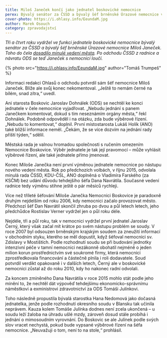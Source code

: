 ```yaml
---
title: Miloš Janeček končí jako jednatel boskovické nemocnice
perex: Bývalý senátor za ČSSD a bývalý šéf brněnské Úrazové nemocnice vydržel ve funkci jednatele boskovické nemocnice tři a čtvrt roku; po odchodu ČSSD z radnice a návratu ODS se s nemocnicí loučí.
cover-photo: https://i.ohlasy.info/EeundaM.jpg
author: Marek Osouch
category: zpravodajství
---
```


*Tři a čtvrt roku vydržel ve funkci jednatele boskovické nemocnice bývalý senátor za ČSSD a bývalý šéf brněnské Úrazové nemocnice Miloš Janeček. Toho do čela [dosadilo minulé vedení města](http://www.ohlasy.info/clanky/2015/12/novy-jednatel-nemocnice.html). Po odchodu ČSSD z radnice a návratu ODS se teď Janeček s nemocnicí loučí.*

{% photo src="https://i.ohlasy.info/EeundaM.jpg" author="Tomáš Trumpeš" %}

Informaci redakci Ohlasů o odchodu potvrdil sám šéf nemocnice Miloš Janeček. Blíže ale svůj konec nekomentoval. „Ještě to nemám černé na bílém, snad zítra,“ uvedl.

Ani starosta Boskovic Jaroslav Dohnálek (ODS) se nechtěl ke konci jednatele v čele nemocnice vyjadřovat. „Nebudu jednání s panem Janečkem komentovat, dokud s tím neseznámím orgány města,“ řekl Dohnálek. Podobně odpověděl i na otázku, zda bude výběrové řízení. „Nebudu to komentovat,“ doplnil. První místostarosta Lukáš Holík (ANO) také bližší informace neměl. „Čekám, že se více dozvím na jednání rady příští týden,“ sdělil.

Městská rada je valnou hromadou společnosti s ručením omezením Nemocnice Boskovice. Výběr jednatele je tak její pravomocí – může vyhlásit výběrové řízení, ale také jednatele přímo jmenovat.

Konec Miloše Janečka není první výměnou jednatele nemocnice po nástupu nového vedení města. Rok po předchozích volbách, v říjnu 2015, odvolala minulá rada ČSSD, KDU-ČSL, ANO doplněná o Vladimíra Farského (za KSČM) bez udání důvodu tehdejšího šéfa Dana Navrátila. Současné vedení radnice tedy výměnu stihne ještě o pár měsíců rychleji.

Více než tříleté šéfování Miloše Janečka Nemocnici Boskovice je paradoxně druhým nejdelším od roku 2006, kdy nemocnici začalo provozovat město. Předchozí šéf Dan Navrátil skončil zhruba po dvou a půl letech letech, jeho předchůdce Rostislav Verner vydržel jen o půl roku déle.

Nejdéle, tři a půl roku, tak v nemocnici vydržel první jednatel Jaroslav Černý, který však začal mít krátce po svém nástupu problém se soudy. V roce 2007 byl odsouzen brněnským krajským soudem za zneužití informací v obchodním styku, kterého se měl dopustit, když šéfoval nemocnici sv. Zdislavy v Mostištích. Podle rozhodnutí soudu se při budování jednotky intenzivní péče v tamní nemocnici nezákonně obohatil nejméně o jeden milion korun prostřednictvím své soukromé firmy, která nemocnici zprostředkovala financování a částečně plnila i roli dodavatele. Soud potvrdil verdikt opakovaně i v dalších letech, Černý ale v boskovické nemocnici zůstal až do roku 2010, kdy ho nakonec radní odvolali.

Za koncem zmíněného Dana Navrátila v roce 2015 mohlo stát podle jeho mínění to, že nechtěl dát výpověď tehdejšímu ekonomicko-správnímu náměstkovi a exministrovi zdravotnictví za ODS Tomáši Julínkovi.

Toho následně propustila bývalá starostka Hana Nedomová jako dočasná jednatelka, jenže podle rozhodnutí okresního soudu v Blansku tak učinila neprávem. Kauza kolem Tomáše Julínka dodnes není zcela ukončená – u soudu leží žaloba na úhradu ušlé mzdy, zároveň dosud stále probíhá i jednání o mimosoudním vyrovnání. Do Boskovic se ale Julínek podle svých slov vracet nechystá, pokud bude vypsané výběrové řízení na šéfa nemocnice. „Neuvažuji o tom, není to na stole,“ prohlásil.
